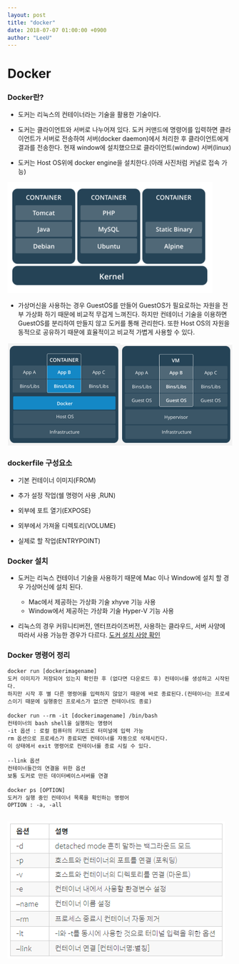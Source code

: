 ```yaml
---
layout: post
title: "docker"
date: 2018-07-07 01:00:00 +0900
author: "LeeU"
---
```


# Docker

### Docker란?

-	도커는 리눅스의 컨테이너라는 기술을 활용한 기술이다.

-	도커는 클라이언트와 서버로 나누어져 있다.
	도커 커맨드에 명령어를 입력하면 클라이언트가 서버로 전송하여 서버(docker daemon)에서 처리한 후 클라이언트에게 결과를 전송한다.
	현재 window에 설치했으므로 클라이언트(window) 서버(linux)

-	도커는 Host OS위에 docker engine을 설치한다.(아래 사진처럼 커널로 접속 가능)

![docker](/img/docker.PNG)

-	가상머신을 사용하는 경우 GuestOS를 만들어 GuestOS가 필요로하는 자원을 전부 가상화 하기 때문에 비교적 무겁게 느껴진다.
	하지만 컨테이너 기술을 이용하면 GuestOS를 분리하여 만들지 않고 도커를 통해 관리한다. 또한 Host OS의 자원을 동적으로 공유하기 때문에 효율적이고 비교적 가볍게 사용할 수 있다.

![도커비교](/img/containervsvm.PNG)

### dockerfile 구성요소

-	기본 컨테이너 이미지(FROM)

-	추가 설정 작업(쉘 명령어 사용 ,RUN)

-	외부에 포트 열기(EXPOSE)

-	외부에서 가져올 디렉토리(VOLUME)

-	실제로 할 작업(ENTRYPOINT)

### Docker 설치

-	도커는 리눅스 컨테이너 기술을 사용하기 때문에 Mac 이나 Window에 설치 할 경우 가상머신에 설치 된다.

	-	Mac에서 제공하는 가상화 기술 xhyve 기능 사용
	-	Window에서 제공하는 가상화 기술 Hyper-V 기능 사용

-	리눅스의 경우 커뮤니티버전, 엔터프라이즈버전, 사용하는 클라우드, 서버 사양에 따라서 사용 가능한 경우가 다르다.
	[도커 설치 사양 확인](https://docs.docker.com/install/)

### Docker 명령어 정리

```
docker run [dockerimagename]
도커 이미지가 저장되어 있는지 확인한 후 (없다면 다운로드 후) 컨테이너를 생성하고 시작된다.
하지만 시작 후 별 다른 명령어를 입력하지 않았기 때문에 바로 종료된다.(컨테이너는 프로세스이기 때문에 실행중인 프로세스가 없으면 컨테이너도 종료)

docker run --rm -it [dockerimagename] /bin/bash
컨테이너의 bash shell을 실행하는 명령어
-it 옵션 : 로컬 컴퓨터의 키보드로 터미널에 입력 가능
rm 옵션으로 프로세스가 종료되면 컨테이너를 자동으로 삭제시킨다.
이 상태에서 exit 명령어로 컨테이너를 종료 시킬 수 있다.

--link 옵션
컨테이너들간의 연결을 위한 옵션
보통 도커로 만든 데이터베이스서버를 연결

docker ps [OPTION]
도커가 실행 중인 컨테이너 목록을 확인하는 명령어
OPTION : -a, -all


```

![주로사용하는도커커맨드](/img/dockercommand.PNG)
